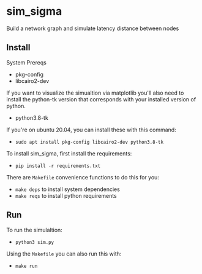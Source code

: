 sim_sigma
===
Build a network graph and simulate latency distance between nodes

## Install
System Prereqs
* pkg-config
* libcairo2-dev

If you want to visualize the simualtion via matplotlib you'll also need to install the python-tk version that corresponds with your installed version of python.
* python3.8-tk

If you're on ubuntu 20.04, you can install these with this command:
* `sudo apt install pkg-config libcairo2-dev python3.8-tk`

To install sim_sigma, first install the requirements:
* `pip install -r requirements.txt`

There are `Makefile` convenience functions to do this for you:
* `make deps` to install system dependencies
* `make reqs` to install python requirements

## Run
To run the simulaltion:
* `python3 sim.py`

Using the `Makefile` you can also run this with:
* `make run`

